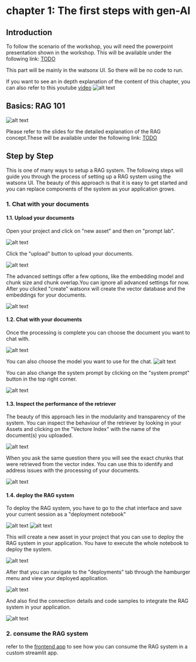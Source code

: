 # chapter 1: The first steps with gen-AI

## Introduction
To follow the scenario of the workshop, you will need the powerpoint presentation shown in the workshop. This will be available under the following link: [TODO](https://...)

This part will be mainly in the watsonx UI. So there will be no code to run.

If you want to see an in depth explanation of the content of this chapter, you can also refer to this youtube [video](https://www.youtube.com/watch?v=ztdsheuziVA&ab_channel=MaximilianJesch)
![alt text](images/image-99.png)

## Basics: RAG 101

![alt text](images/image.png)

Please refer to the slides for the detailed explanation of the RAG concept.These will be available under the following link: [TODO](https://...)

## Step by Step

This is one of many ways to setup a RAG system. The following steps will guide you through the process of setting up a RAG system using the watsonx UI. The beauty of this approach is that it is easy to get started and you can replace components of the system as your application grows.

### 1. Chat with your documents

#### 1.1. Upload your documents

Open your project and click on "new asset" and then on "prompt lab".

![alt text](images/image-1.png)

Click the "upload" button to upload your documents.

![alt text](images/image-2.png)


The advanced settings offer a few options, like the embedding model and chunk size and chunk overlap.You can ignore all advanced settings for now. After you clicked "create" watsonx will create the vector database and the embeddings for your documents.

![alt text](images/image-3.png)

#### 1.2. Chat with your documents

Once the processing is complete you can choose the document you want to chat with. 

![alt text](images/image-4.png)

You can also choose the model you want to use for the chat.
![alt text](images/image-5.png)

You can also change the system prompt by clicking on the "system prompt" button in the top right corner.

![alt text](images/image-6.png)

#### 1.3. Inspect the performance of the retriever

The beauty of this approach lies in the modularity and transparency of the system. You can inspect the behaviour of the retriever by looking in your Assets and clicking on the "Vectore Index" with the name of the document(s) you uploaded.

![alt text](images/image-7.png)

When you ask the same question there you will see the exact chunks that were retrieved from the vector index. You can use this to identify and address issues with the processing of your documents.

![alt text](images/image-8.png)


#### 1.4. deploy the RAG system

To deploy the RAG system, you have to go to the chat interface and save your current session as a "deployment notebook"

![alt text](images/image-10.png)
![alt text](images/image-9.png)

This will create a new asset in your project that you can use to deploy the RAG system in your application. You have to execute the whole notebook to deploy the system.

![alt text](images/image-11.png)

After that you can navigate to the "deployments" tab through the hamburger menu and view your deployed application.

![alt text](images/image-12.png)

And also find the connection details and code samples to integrate the RAG system in your application.

![alt text](images/image-13.png)

### 2. consume the RAG system

refer to the [frontend app](../00_setup/frontend_app/readme.md) to see how you can consume the RAG system in a custom streamlit app.